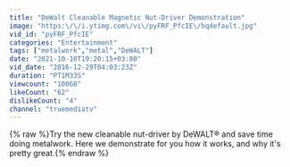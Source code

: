 ```yaml
---
title: "DeWalt Cleanable Magnetic Nut-Driver Demonstration"
image: "https:\/\/i.ytimg.com\/vi\/pyFRF_PfcIE\/hqdefault.jpg"
vid_id: "pyFRF_PfcIE"
categories: "Entertainment"
tags: ["metalwork","metal","DeWALT"]
date: "2021-10-10T19:20:15+03:00"
vid_date: "2016-12-29T04:03:23Z"
duration: "PT1M33S"
viewcount: "10068"
likeCount: "62"
dislikeCount: "4"
channel: "truemediatv"
---
```

{% raw %}Try the new cleanable nut-driver by DeWALT® and save time doing metalwork. Here we demonstrate for you how it works, and why it's pretty great.{% endraw %}
